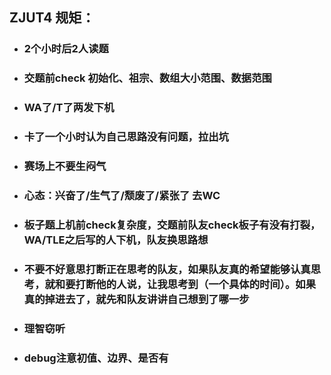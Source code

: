 ## ZJUT4   规矩：



- ### 2个小时后2人读题


- ### 交题前check 初始化、祖宗、数组大小范围、数据范围

  

- ### WA了/T了两发下机

  

- ### 卡了一个小时认为自己思路没有问题，拉出坑

  

- ### 赛场上不要生闷气

  

- ### 心态：兴奋了/生气了/颓废了/紧张了 去WC

  

- ### 板子题上机前check复杂度，交题前队友check板子有没有打裂，WA/TLE之后写的人下机，队友换思路想


- ### 不要不好意思打断正在思考的队友，如果队友真的希望能够认真思考，就和要打断他的人说，让我思考到（一个具体的时间）。如果真的掉进去了，就先和队友讲讲自己想到了哪一步

  

- ### 理智窃听

- ### debug注意初值、边界、是否有